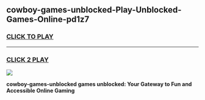 
## cowboy-games-unblocked-Play-Unblocked-Games-Online-pd1z7
<h3>
<a href="https://premium76.site?title=cowboy-games-unblocked&ref=25A">CLICK TO PLAY</a></h3>
<hr>

<h3>
<a href="https://premium76.site?title=cowboy-games-unblocked&ref=25A">CLICK 2 PLAY</a>
  
</h3>

<a href="https://premium76.site?title=cowboy-games-unblocked&ref=25A"><img src="https://clearcache.store/games.png"></a>


**cowboy-games-unblocked games unblocked: Your Gateway to Fun and Accessible Online Gaming**

